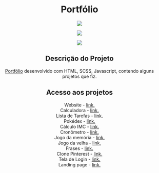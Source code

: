 <div align="center">
<h1>Portfólio</h1>
<p align="center">
<img src="https://user-images.githubusercontent.com/72825535/202706044-3ae95582-3417-4334-859a-13edd1e5fd28.gif">
</p>

<p align="center"> <img src="https://img.shields.io/github/license/mateusrr/listaDeTarefa"/></p>

<p align="center">
<img src="http://img.shields.io/static/v1?label=STATUS&message=finalizado%20&color=BLUE&style=for-the-badge"/>
</p>

<h2>Descrição do Projeto</h2>
 <p><a href="https://mateusrr.github.io/Portfolio" target="_blank">Portfólio</a> desenvolvido com HTML, SCSS, Javascript, contendo alguns projetos que fiz.</p>

<h2>Acesso aos projetos</h2>
<p>

Website - <a href="https://github.com/mateusrr/website" target="_blank"> link.</a><br>
Calculadora - <a href="https://github.com/mateusrr/Calculadora" target="_blank"> link.</a><br>
Lista de Tarefas - <a href="https://github.com/mateusrr/listaDeTarefa" target="_blank"> link.</a><br>
Pokédex - <a href="https://github.com/mateusrr/ListandoPokemon" target="_blank"> link.</a><br>
Cálculo IMC - <a href="https://github.com/mateusrr/calculo-imc" target="_blank"> link.</a><br>
Cronômetro - <a href="https://github.com/mateusrr/cronometro" target="_blank"> link.</a><br>
Jogo da memória - <a href="https://github.com/mateusrr/memoryGame" target="_blank"> link.</a><br>
Jogo da velha - <a href="https://github.com/mateusrr/jogoDaVelha" target="_blank"> link.</a><br>
Frases - <a href="https://github.com/mateusrr/frases" target="_blank"> link.</a><br>
Clone Pinterest - <a href="https://github.com/mateusrr/clone-pinterest" target="_blank"> link.</a><br>
Tela de Login - <a href="https://github.com/mateusrr/tela-de-login" target="_blank"> link.</a><br>
Landing page - <a href="https://github.com/mateusrr/page" target="_blank"> link.</a><br>

 </p>
</div>
